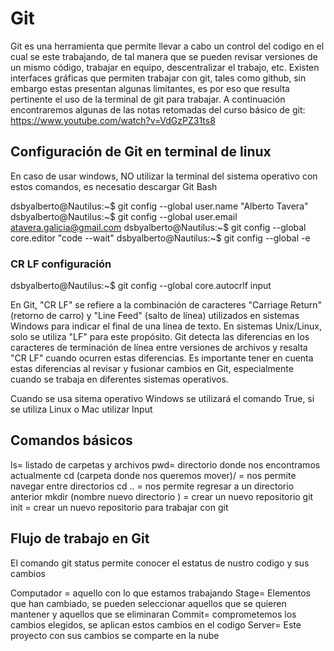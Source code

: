 # Git

Git es una herramienta que permite llevar a cabo un control del codigo en el cual se este trabajando, de tal manera que se pueden revisar versiones de un mismo código, trabajar en equipo, descentralizar el trabajo, etc. Existen interfaces gráficas que permiten trabajar con git, tales como github, sin embargo estas presentan algunas limitantes, es por eso que resulta pertinente el uso de la terminal de git para trabajar. A continuación encontraremos algunas de las notas retomadas del curso básico de git: https://www.youtube.com/watch?v=VdGzPZ31ts8


## Configuración de Git en terminal de linux

En caso de usar windows, NO utilizar la terminal del sistema operativo con estos comandos, es necesatio descargar Git Bash 

dsbyalberto@Nautilus:~$ git config --global user.name "Alberto Tavera"
dsbyalberto@Nautilus:~$ git config --global user.email atavera.galicia@gmail.com
dsbyalberto@Nautilus:~$ git config --global core.editor "code --wait"
dsbyalberto@Nautilus:~$ git config --global -e

### CR LF configuración
dsbyalberto@Nautilus:~$ git config --global core.autocrlf input 

En Git, "CR LF" se refiere a la combinación de caracteres "Carriage Return" (retorno de carro) y "Line Feed" (salto de línea) utilizados en sistemas Windows para indicar el final de una línea de texto. En sistemas Unix/Linux, solo se utiliza "LF" para este propósito. Git detecta las diferencias en los caracteres de terminación de línea entre versiones de archivos y resalta "CR LF" cuando ocurren estas diferencias. Es importante tener en cuenta estas diferencias al revisar y fusionar cambios en Git, especialmente cuando se trabaja en diferentes sistemas operativos.

Cuando se usa sitema operativo Windows se utilizará el comando True, si se utiliza Linux o Mac utilizar Input

## Comandos básicos 

ls= listado de carpetas y archivos 
pwd= directorio donde nos encontramos actualmente
cd (carpeta donde nos queremos mover)/ = nos permite navegar entre directorios 
cd .. = nos permite regresar a un directorio anterior 
mkdir (nombre nuevo directorio ) = crear un nuevo repositorio
git init = crear un nuevo repositorio para trabajar con git

## Flujo de trabajo en Git
El comando git status permite conocer el estatus de nustro codigo y sus cambios

Computador = aquello con lo que estamos trabajando 
Stage= Elementos que han cambiado, se pueden seleccionar aquellos que se quieren mantener y aquellos que se eliminaran 
Commit= comprometemos los cambios elegidos, se aplican estos cambios en el codigo
Server= Este proyecto con sus cambios se comparte en la nube
